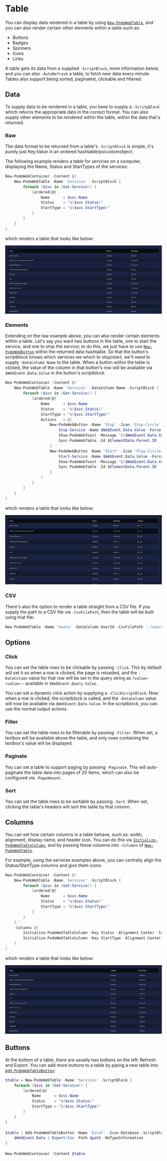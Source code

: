 # Table

You can display data rendered in a table by using [`New-PodeWebTable`](../../../Functions/Elements/New-PodeWebTable), and you can also render certain other elements within a table such as:

* Buttons
* Badges
* Spinners
* Icons
* Links

A table gets its data from a supplied `-ScriptBlock`, more information below, and you can also `-AutoRefresh` a table, to fetch new data every minute. Tables also support being sorted, paginated, clickable and filtered.

## Data

To supply data to be rendered in a table, you have to supply a `-ScritpBlock` which returns the appropriate data in the correct format. You can also supply other elements to be rendered within the table, within the data that's returned.

### Raw

The data format to be returned from a table's `-ScriptBlock` is simple, it's purely just Key:Value in an ordered hashtable/pscustomobject:

The following example renders a table for services on a computer, displaying the Name, Status and StartTypes of the services:

```powershell
New-PodeWebContainer -Content @(
    New-PodeWebTable -Name 'Services' -ScriptBlock {
        foreach ($svc in (Get-Service)) {
            [ordered]@{
                Name      = $svc.Name
                Status    = "$($svc.Status)"
                StartType = "$($svc.StartType)"
            }
        }
    }
)
```

which renders a table that looks like below:

![table_raw_data](../../../images/table_raw_data.png)

### Elements

Extending on the raw example above, you can also render certain elements within a table. Let's say you want two buttons in the table, one to start the service, and one to stop the service; to do this, we just have to use [`New-PodeWebButton`](../../../Functions/Elements/New-PodeWebButton) within the returned data hashtable. So that the button's scriptblock knows which services we which to stop/start, we'll need to supply `-DataColumn Name` to the table. When a button within the table is clicked, the value of the column in that button's row will be available via `$WebEvent.Data.Value` in the button's scriptblock.

```powershell
New-PodeWebContainer -Content @(
    New-PodeWebTable -Name 'Services' -DataColumn Name -ScriptBlock {
        foreach ($svc in (Get-Service)) {
            [ordered]@{
                Name      = $svc.Name
                Status    = "$($svc.Status)"
                StartType = "$($svc.StartType)"
                Actions   = @(
                    New-PodeWebButton -Name 'Stop' -Icon 'Stop-Circle' -IconOnly -ScriptBlock {
                        Stop-Service -Name $WebEvent.Data.Value -Force | Out-Null
                        Show-PodeWebToast -Message "$($WebEvent.Data.Value) stopped"
                        Sync-PodeWebTable -Id $ElementData.Parent.ID
                    }
                    New-PodeWebButton -Name 'Start' -Icon 'Play-Circle' -IconOnly -ScriptBlock {
                        Start-Service -Name $WebEvent.Data.Value -Force | Out-Null
                        Show-PodeWebToast -Message "$($WebEvent.Data.Value) started"
                        Sync-PodeWebTable -Id $ElementData.Parent.ID
                    }
                )
            }
        }
    }
)
```

which renders a table that looks like below:

![table_raw_elements](../../../images/table_raw_elements.png)

### CSV

There's also the option to render a table straight from a CSV file. If you supply the path to a CSV file via `-CsvFilePath`, then the table will be built using that file:

```powershell
New-PodeWebTable -Name 'Users' -DataColumn UserId -CsvFilePath './users.csv' -AsCard
```

## Options

### Click

You can set the table rows to be clickable by passing `-Click`. This by default will set it so when a row is clicked, the page is reloaded, and the `-DataColumn` value for that row will be set in the query string as `?value=<value>` - available in `$WebEvent.Query.Value`.

You can set a dynamic click action by supplying a `-ClickScriptBlock`. Now when a row is clicked, the scriptblock is called, and the `-DataColumn` value will now be available via `$WebEvent.Data.Value`. In the scriptblock, you can use the normal output actions.

### Filter

You can set the table rows to be filterable by passing `-Filter`. When set, a textbox will be available above the table, and only rows containing the textbox's value will be displayed.

### Paginate

You can set a table to support paging by passing `-Paginate`. This will auto-paginate the table data into pages of 20 items, which can also be configured via `-PageAmount`.

### Sort

You can set the table rows to be sortable by passing `-Sort`. When set, clicking the table's headers will sort the table by that column.

## Columns

You can set how certain columns in a table behave, such as: width, alignment, display name, and header icon. You can do this via [`Initialize-PodeWebTableColumn`](../../../Functions/Elements/Initialize-PodeWebTableColumn), and by passing these columns into `-Columns` of [`New-PodeWebTable`](../../../Functions/Elements/New-PodeWebTable).

For example, using the services examples above, you can centrally align the Status/StartType columns and give them icons:

```powershell
New-PodeWebContainer -Content @(
    New-PodeWebTable -Name 'Services' -ScriptBlock {
        foreach ($svc in (Get-Service)) {
            [ordered]@{
                Name      = $svc.Name
                Status    = "$($svc.Status)"
                StartType = "$($svc.StartType)"
            }
        }
    } `
    -Columns @(
        Initialize-PodeWebTableColumn -Key Status -Alignment Center -Icon Activity
        Initialize-PodeWebTableColumn -Key StartType -Alignment Center -Icon Clock
    )
)
```

which renders a table that looks like below:

![table_columns](../../../images/table_columns.png)

## Buttons

At the bottom of a table, there are usually two buttons on the left: Refresh and Export. You can add more buttons to a table by piping a new table into [`Add-PodeWebTableButton`](../../../Functions/Elements/Add-PodeWebTableButton):

```powershell
$table = New-PodeWebTable -Name 'Services' -ScriptBlock {
    foreach ($svc in (Get-Service)) {
        [ordered]@{
            Name      = $svc.Name
            Status    = "$($svc.Status)"
            StartType = "$($svc.StartType)"
        }
    }
}

$table | Add-PodeWebTableButton -Name 'Excel' -Icon Database -ScriptBlock {
    $WebEvent.Data | Export-Csv -Path $path -NoTypeInformation
}

New-PodeWebContainer -Content $table
```
